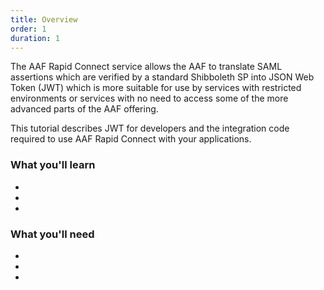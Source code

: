 ```yaml
---
title: Overview
order: 1
duration: 1
---
```


The AAF Rapid Connect service allows the AAF to translate SAML assertions which are verified by a standard Shibboleth SP into JSON Web Token (JWT) which is more suitable for use by services with restricted environments or services with no need to access some of the more advanced parts of the AAF offering.

This tutorial describes JWT for developers and the integration code required to use AAF Rapid Connect with your 
applications.

### What you'll learn

- 
- 
- 

### What you'll need

- 
- 
- 
